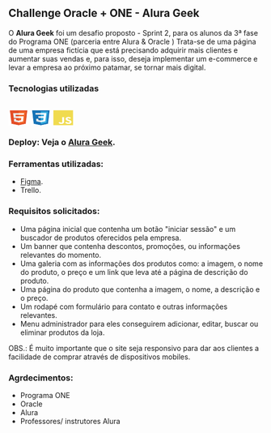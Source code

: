 ## Challenge Oracle + ONE - Alura Geek

O **Alura Geek** foi um desafio proposto - Sprint 2, para os alunos da 3ª fase do Programa ONE (parceria entre Alura & Oracle )
Trata-se de uma página de uma empresa fictícia que está precisando adquirir mais clientes e aumentar suas vendas e, para isso, deseja implementar um e-commerce e levar a empresa ao próximo patamar, se tornar mais digital.

### Tecnologias utilizadas

<div style="display: inline_block"><br>
  <img align="center" alt="icone-HTML" height="30" width="40" src="https://raw.githubusercontent.com/devicons/devicon/master/icons/html5/html5-original.svg">
  <img align="center" alt="icone-CSS" height="30" width="40" src="https://raw.githubusercontent.com/devicons/devicon/master/icons/css3/css3-original.svg">
  <img align="center" alt="icone-Js" height="30" width="40" src="https://raw.githubusercontent.com/devicons/devicon/master/icons/javascript/javascript-plain.svg">
</div>

### Deploy: Veja o [Alura Geek](https://mirraelly.github.io/Challenge-Oracle-ONE-AluraGeek/).

### Ferramentas utilizadas: 

* [Figma](https://www.figma.com/file/itJpWbvHxSUcUeMPy1lmof/AluraGeek?type=design&node-id=0-1&mode=design&t=KjJTEkBWT1PKTAgo-0).
* Trello.

### Requisitos solicitados:

* Uma página inicial que contenha um botão "iniciar sessão" e um buscador de produtos oferecidos pela empresa.
* Um banner que contenha descontos, promoções, ou informações relevantes do momento.
* Uma galeria com as informações dos produtos como: a imagem, o nome do produto, o preço e um link que leva até a página de descrição do produto.
* Uma página do produto que contenha a imagem, o nome, a descrição e o preço.
* Um rodapé com formulário para contato e outras informações relevantes.
* Menu administrador para eles conseguirem adicionar, editar, buscar ou eliminar produtos da loja.

OBS.: É muito importante que o site seja responsivo para dar aos clientes a facilidade de comprar através de dispositivos mobiles.


### Agrdecimentos: 

* Programa ONE
* Oracle
* Alura
* Professores/ instrutores Alura





